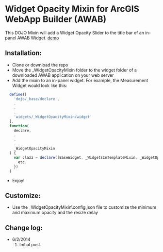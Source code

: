 # Widget Opacity Mixin for ArcGIS WebApp Builder (AWAB)

This DOJO Mixin will add a Widget Opacity Slider to the title bar of an in-panel AWAB Widget. [demo](http://gis.hamiltoncounty.in.gov/mapviewer1/index.html)

## Installation:
* Clone or download the repo
* Move the _WidgetOpacityMixin folder to the widget folder of a downloaded AWAB application on your web server
* Add the mixin to an in-panel widget.  For example, the Measurement Widget would look like this:

```javascript
  define([
    'dojo/_base/declare',
    .
    .
    .
    'widgets/_WidgetOpacityMixin/widget'
  ],
  function(
    declare,
    .
    .
    .
    _WidgetOpacityMixin
  ) {
    var clazz = declare([BaseWidget, _WidgetsInTemplateMixin, _WidgetOpacityMixin], {
      etc.
    })
  )
```

* Enjoy!

## Customize:
* Use the _WidgetOpacityMixin\config.json file to customize the minimum and maximum opacity and the resize delay

## Change log:
* 6/2/2014
	1. Initial post.
